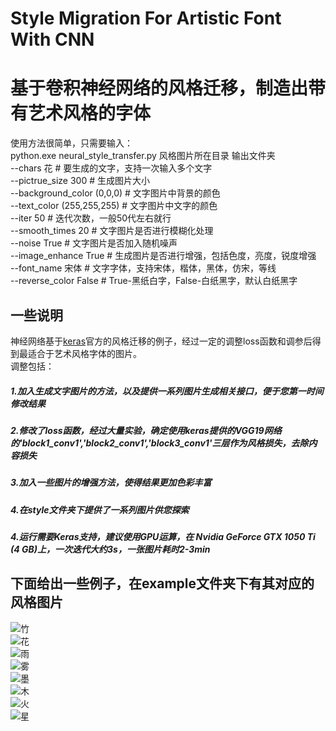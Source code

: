 # Style Migration For Artistic Font With CNN
基于卷积神经网络的风格迁移，制造出带有艺术风格的字体
===
使用方法很简单，只需要输入：<br>
python.exe neural_style_transfer.py 风格图片所在目录  输出文件夹 
<br>  --chars 花  # 要生成的文字，支持一次输入多个文字
<br>  --pictrue_size 300  # 生成图片大小
<br>  --background_color (0,0,0)   # 文字图片中背景的颜色
<br>  --text_color (255,255,255)   # 文字图片中文字的颜色
<br>  --iter 50   # 迭代次数，一般50代左右就行
<br>  --smooth_times 20   # 文字图片是否进行模糊化处理
<br>  --noise True   # 文字图片是否加入随机噪声
<br>  --image_enhance True    # 生成图片是否进行增强，包括色度，亮度，锐度增强
<br>  --font_name  宋体  # 文字字体，支持宋体，楷体，黑体，仿宋，等线
<br>  --reverse_color False  # True-黑纸白字，False-白纸黑字，默认白纸黑字


## 一些说明
神经网络基于[keras](https://github.com/keras-team/keras/blob/master/examples/neural_style_transfer.py)官方的风格迁移的例子，经过一定的调整loss函数和调参后得到最适合于艺术风格字体的图片。<br>
调整包括：<br>
##### 1.加入生成文字图片的方法，以及提供一系列图片生成相关接口，便于您第一时间修改结果
##### 2.修改了loss函数，经过大量实验，确定使用keras提供的VGG19网络的'block1_conv1','block2_conv1','block3_conv1'三层作为风格损失，去除内容损失
##### 3.加入一些图片的增强方法，使得结果更加色彩丰富
##### 4.在style文件夹下提供了一系列图片供您探索
##### 4.运行需要Keras支持，建议使用GPU运算，在	Nvidia GeForce GTX 1050 Ti (4 GB)上，一次迭代大约3s，一张图片耗时2-3min

	
## 下面给出一些例子，在example文件夹下有其对应的风格图片
![竹](https://github.com/yuweiming70/Style_Migration_For_Artistic_Font_With_CNN/blob/master/example/%E7%AB%B9_%E4%BB%A3%E6%95%B0_49.png)  
![花](https://github.com/yuweiming70/Style_Migration_For_Artistic_Font_With_CNN/blob/master/example/%E8%8A%B1_%E4%BB%A3%E6%95%B0_49.png)  
![雨](https://github.com/yuweiming70/Style_Migration_For_Artistic_Font_With_CNN/blob/master/example/%E9%9B%A8_%E4%BB%A3%E6%95%B0_49.png)  
![雾](https://github.com/yuweiming70/Style_Migration_For_Artistic_Font_With_CNN/blob/master/example/%E9%9B%BE_%E4%BB%A3%E6%95%B0_49.png)  
![墨](https://github.com/yuweiming70/Style_Migration_For_Artistic_Font_With_CNN/blob/master/example/%E5%A2%A8_%E4%BB%A3%E6%95%B0_49.png)  
![木](https://github.com/yuweiming70/Style_Migration_For_Artistic_Font_With_CNN/blob/master/example/%E6%9C%A8_%E4%BB%A3%E6%95%B0_49.png)  
![火](https://github.com/yuweiming70/Style_Migration_For_Artistic_Font_With_CNN/blob/master/example/%E7%81%AB_%E4%BB%A3%E6%95%B0_49.png)  
![星](https://github.com/yuweiming70/Style_Migration_For_Artistic_Font_With_CNN/blob/master/example/%E6%98%9F_%E4%BB%A3%E6%95%B0_49.png)  
